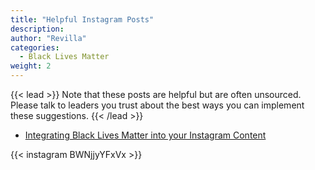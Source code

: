 ```yaml
---
title: "Helpful Instagram Posts"
description: 
author: "Revilla"
categories:
  - Black Lives Matter
weight: 2
---
```


{{< lead >}}
Note that these posts are helpful but are often unsourced. Please talk to leaders you trust about the best ways you can implement these suggestions.
{{< /lead >}}

* [Integrating Black Lives Matter into your Instagram Content](https://www.instagram.com/p/CBZNtNun4Im/)<br>

{{< instagram BWNjjyYFxVx >}}


